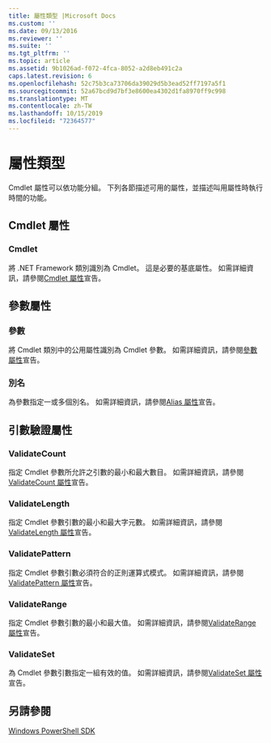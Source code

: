 ```yaml
---
title: 屬性類型 |Microsoft Docs
ms.custom: ''
ms.date: 09/13/2016
ms.reviewer: ''
ms.suite: ''
ms.tgt_pltfrm: ''
ms.topic: article
ms.assetid: 9b1026ad-f072-4fca-8052-a2d8eb491c2a
caps.latest.revision: 6
ms.openlocfilehash: 52c75b3ca73706da39029d5b3ead52ff7197a5f1
ms.sourcegitcommit: 52a67bcd9d7bf3e8600ea4302d1fa8970ff9c998
ms.translationtype: MT
ms.contentlocale: zh-TW
ms.lasthandoff: 10/15/2019
ms.locfileid: "72364577"
---
```

# <a name="attribute-types"></a>屬性類型

Cmdlet 屬性可以依功能分組。
下列各節描述可用的屬性，並描述叫用屬性時執行時間的功能。

## <a name="cmdlet-attributes"></a>Cmdlet 屬性

### <a name="cmdlet"></a>Cmdlet

將 .NET Framework 類別識別為 Cmdlet。
這是必要的基底屬性。
如需詳細資訊，請參閱[Cmdlet 屬性](./cmdlet-attribute-declaration.md)宣告。

## <a name="parameter-attributes"></a>參數屬性

### <a name="parameter"></a>參數

將 Cmdlet 類別中的公用屬性識別為 Cmdlet 參數。
如需詳細資訊，請參閱[參數屬性](./parameter-attribute-declaration.md)宣告。

### <a name="alias"></a>別名

為參數指定一或多個別名。
如需詳細資訊，請參閱[Alias 屬性](./alias-attribute-declaration.md)宣告。

## <a name="argument-validation-attributes"></a>引數驗證屬性

### <a name="validatecount"></a>ValidateCount

指定 Cmdlet 參數所允許之引數的最小和最大數目。
如需詳細資訊，請參閱[ValidateCount 屬性](./validatecount-attribute-declaration.md)宣告。

### <a name="validatelength"></a>ValidateLength

指定 Cmdlet 參數引數的最小和最大字元數。
如需詳細資訊，請參閱[ValidateLength 屬性](./validatelength-attribute-declaration.md)宣告。

### <a name="validatepattern"></a>ValidatePattern

指定 Cmdlet 參數引數必須符合的正則運算式模式。
如需詳細資訊，請參閱[ValidatePattern 屬性](./validatepattern-attribute-declaration.md)宣告。

### <a name="validaterange"></a>ValidateRange

指定 Cmdlet 參數引數的最小和最大值。
如需詳細資訊，請參閱[ValidateRange 屬性](./validaterange-attribute-declaration.md)宣告。

### <a name="validateset"></a>ValidateSet

為 Cmdlet 參數引數指定一組有效的值。
如需詳細資訊，請參閱[ValidateSet 屬性](./validateset-attribute-declaration.md)宣告。

## <a name="see-also"></a>另請參閱

[Windows PowerShell SDK](../windows-powershell-reference.md)
